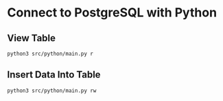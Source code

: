 # Connect to PostgreSQL with Python

## View Table

```shell
python3 src/python/main.py r
```

## Insert Data Into Table

```shell
python3 src/python/main.py rw
```
